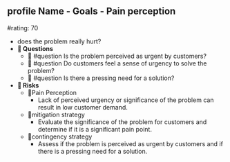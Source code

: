 ## profile Name - Goals - Pain perception
#rating: 70
- does the problem really hurt?
- **💭 Questions**
  - 💭 #question Is the problem perceived as urgent by customers?
  - 💭 #question Do customers feel a sense of urgency to solve the problem?
  - 💭 #question Is there a pressing need for a solution?
- **🚨 Risks**
  - 🚨Pain Perception
    - Lack of perceived urgency or significance of the problem can result in low customer demand.
  - 🚨mitigation strategy
    - Evaluate the significance of the problem for customers and determine if it is a significant pain point.
  - 🚨contingency strategy
    - Assess if the problem is perceived as urgent by customers and if there is a pressing need for a solution.


